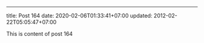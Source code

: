---
title: Post 164
date: 2020-02-06T01:33:41+07:00
updated: 2012-02-22T05:05:47+07:00

This is content of post 164
